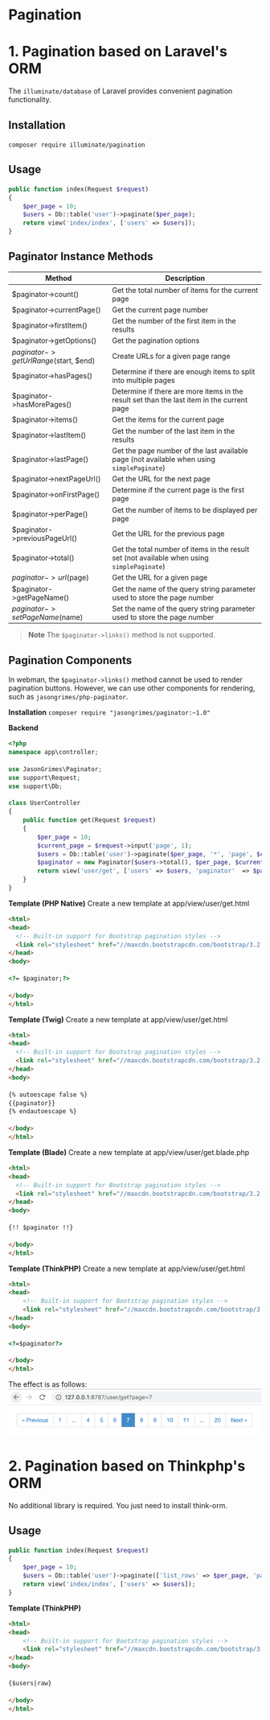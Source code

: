 # Pagination

# 1. Pagination based on Laravel's ORM

The `illuminate/database` of Laravel provides convenient pagination functionality.

## Installation
`composer require illuminate/pagination`

## Usage
```php
public function index(Request $request)
{
    $per_page = 10;
    $users = Db::table('user')->paginate($per_page);
    return view('index/index', ['users' => $users]);
}
```

## Paginator Instance Methods
|  Method   | Description  |
|  ----  |-----|
|$paginator->count()|Get the total number of items for the current page|
|$paginator->currentPage()|Get the current page number|
|$paginator->firstItem()|Get the number of the first item in the results|
|$paginator->getOptions()|Get the pagination options|
|$paginator->getUrlRange($start, $end)|Create URLs for a given page range|
|$paginator->hasPages()|Determine if there are enough items to split into multiple pages|
|$paginator->hasMorePages()|Determine if there are more items in the result set than the last item in the current page|
|$paginator->items()|Get the items for the current page|
|$paginator->lastItem()|Get the number of the last item in the results|
|$paginator->lastPage()|Get the page number of the last available page (not available when using `simplePaginate`)|
|$paginator->nextPageUrl()|Get the URL for the next page|
|$paginator->onFirstPage()|Determine if the current page is the first page|
|$paginator->perPage()|Get the number of items to be displayed per page|
|$paginator->previousPageUrl()|Get the URL for the previous page|
|$paginator->total()|Get the total number of items in the result set (not available when using `simplePaginate`)|
|$paginator->url($page)|Get the URL for a given page|
|$paginator->getPageName()|Get the name of the query string parameter used to store the page number|
|$paginator->setPageName($name)|Set the name of the query string parameter used to store the page number|

> **Note**
> The `$paginator->links()` method is not supported.

## Pagination Components
In webman, the `$paginator->links()` method cannot be used to render pagination buttons. However, we can use other components for rendering, such as `jasongrimes/php-paginator`.

**Installation**
`composer require "jasongrimes/paginator:~1.0"`

**Backend**
```php
<?php
namespace app\controller;

use JasonGrimes\Paginator;
use support\Request;
use support\Db;

class UserController
{
    public function get(Request $request)
    {
        $per_page = 10;
        $current_page = $request->input('page', 1);
        $users = Db::table('user')->paginate($per_page, '*', 'page', $current_page);
        $paginator = new Paginator($users->total(), $per_page, $current_page, '/user/get?page=(:num)');
        return view('user/get', ['users' => $users, 'paginator'  => $paginator]);
    }
}
```

**Template (PHP Native)**
Create a new template at app/view/user/get.html
```html
<html>
<head>
  <!-- Built-in support for Bootstrap pagination styles -->
  <link rel="stylesheet" href="//maxcdn.bootstrapcdn.com/bootstrap/3.2.0/css/bootstrap.min.css">
</head>
<body>

<?= $paginator;?>

</body>
</html>
```

**Template (Twig)**
Create a new template at app/view/user/get.html
```html
<html>
<head>
  <!-- Built-in support for Bootstrap pagination styles -->
  <link rel="stylesheet" href="//maxcdn.bootstrapcdn.com/bootstrap/3.2.0/css/bootstrap.min.css">
</head>
<body>

{% autoescape false %}
{{paginator}}
{% endautoescape %}

</body>
</html>
```

**Template (Blade)**
Create a new template at app/view/user/get.blade.php
```html
<html>
<head>
  <!-- Built-in support for Bootstrap pagination styles -->
  <link rel="stylesheet" href="//maxcdn.bootstrapcdn.com/bootstrap/3.2.0/css/bootstrap.min.css">
</head>
<body>

{!! $paginator !!}

</body>
</html>
```

**Template (ThinkPHP)**
Create a new template at app/view/user/get.html
```html
<html>
<head>
    <!-- Built-in support for Bootstrap pagination styles -->
    <link rel="stylesheet" href="//maxcdn.bootstrapcdn.com/bootstrap/3.2.0/css/bootstrap.min.css">
</head>
<body>

<?=$paginator?>

</body>
</html>
```

The effect is as follows:
![](../../assets/img/paginator.png)

# 2. Pagination based on Thinkphp's ORM

No additional library is required. You just need to install think-orm.

## Usage
```php
public function index(Request $request)
{
    $per_page = 10;
    $users = Db::table('user')->paginate(['list_rows' => $per_page, 'page' => $request->get('page', 1), 'path' => $request->path()]);
    return view('index/index', ['users' => $users]);
}
```

**Template (ThinkPHP)**
```html
<html>
<head>
    <!-- Built-in support for Bootstrap pagination styles -->
    <link rel="stylesheet" href="//maxcdn.bootstrapcdn.com/bootstrap/3.2.0/css/bootstrap.min.css">
</head>
<body>

{$users|raw}

</body>
</html>
```
